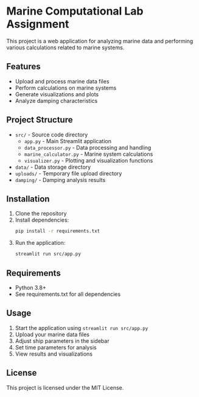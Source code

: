 # Marine Computational Lab Assignment

This project is a web application for analyzing marine data and performing various calculations related to marine systems.

## Features

- Upload and process marine data files
- Perform calculations on marine systems
- Generate visualizations and plots
- Analyze damping characteristics

## Project Structure

- `src/` - Source code directory
  - `app.py` - Main Streamlit application
  - `data_processor.py` - Data processing and handling
  - `marine_calculator.py` - Marine system calculations
  - `visualizer.py` - Plotting and visualization functions
- `data/` - Data storage directory
- `uploads/` - Temporary file upload directory
- `damping/` - Damping analysis results

## Installation

1. Clone the repository
2. Install dependencies:
   ```bash
   pip install -r requirements.txt
   ```
3. Run the application:
   ```bash
   streamlit run src/app.py
   ```

## Requirements

- Python 3.8+
- See requirements.txt for all dependencies

## Usage

1. Start the application using `streamlit run src/app.py`
2. Upload your marine data files
3. Adjust ship parameters in the sidebar
4. Set time parameters for analysis
5. View results and visualizations

## License

This project is licensed under the MIT License. 